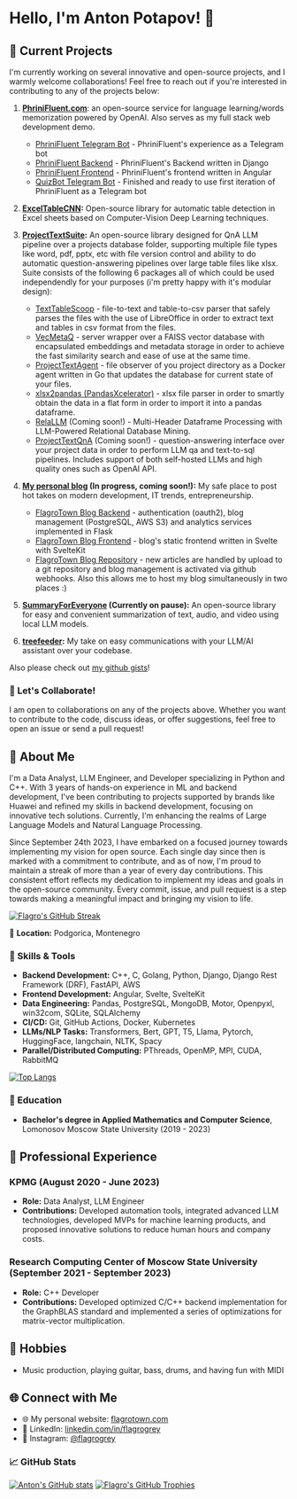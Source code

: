 # Hello, I'm Anton Potapov! 👋

## 🚀 Current Projects
I'm currently working on several innovative and open-source projects, and I warmly welcome collaborations! Feel free to reach out if you're interested in contributing to any of the projects below:
  
1. **[PhriniFluent.com](https://phrinifluent.com)**: an open-source service for language learning/words memorization powered by OpenAI. Also serves as my full stack web development demo.
   - [PhriniFluent Telegram Bot](https://github.com/Flagro/PhriniFluentTG) - PhriniFluent's experience as a Telegram bot
   - [PhriniFluent Backend](https://github.com/Flagro/PhriniFluentBackend) - PhriniFluent's Backend written in Django
   - [PhriniFluent Frontend](https://github.com/Flagro/PhriniFluentFrontend) - PhriniFluent's frontend written in Angular
   - [QuizBot Telegram Bot](https://github.com/SWel1a/QuizBot) - Finished and ready to use first iteration of PhriniFluent as a Telegram bot

3. **[ExcelTableCNN](https://github.com/Flagro/ExcelTableCNN):** Open-source library for automatic table detection in Excel sheets based on Computer-Vision Deep Learning techniques.
   
4. **[ProjectTextSuite](https://github.com/Flagro/ProjectTextSuite):** An open-source library designed for QnA LLM pipeline over a projects database folder, supporting multiple file types like word, pdf, pptx, etc with file version control and ability to do automatic question-answering pipelines over large table files like xlsx. Suite consists of the following 6 packages all of which could be used independendly for your purposes (i'm pretty happy with it's modular design):
   - [TextTableScoop](https://github.com/Flagro/TextTableScoop) - file-to-text and table-to-csv parser that safely parses the files with the use of LibreOffice in order to extract text and tables in csv format from the files.
   - [VecMetaQ](https://github.com/Flagro/VecMetaQ) - server wrapper over a FAISS vector database with encapsulated embeddings and metadata storage in order to achieve the fast similarity search and ease of use at the same time.
   - [ProjectTextAgent](https://github.com/Flagro/ProjectTextAgent) - file observer of you project directory as a Docker agent written in Go that updates the database for current state of your files.
   - [xlsx2pandas (PandasXcelerator)](https://github.com/Flagro/xlsx2pandas) - xlsx file parser in order to smartly obtain the data in a flat form in order to import it into a pandas dataframe.
   - [RelaLLM](https://github.com/Flagro/RelaLLM) (Coming soon!) - Multi-Header Dataframe Processing with LLM-Powered Relational Database Mining.
   - [ProjectTextQnA](https://github.com/Flagro/ProjectTextQnA) (Coming soon!) - question-answering interface over your project data in order to perform LLM qa and text-to-sql pipelines. Includes support of both self-hosted LLMs and high quality ones such as OpenAI API.

5. **[My personal blog](https://blog.flagrotown.com) (In progress, coming soon!):** My safe place to post hot takes on modern development, IT trends, entrepreneurship.
   - [FlagroTown Blog Backend](https://github.com/Flagro/flagrotown-blog-backend) - authentication (oauth2), blog management (PostgreSQL, AWS S3) and analytics services implemented in Flask
   - [FlagroTown Blog Frontend](https://github.com/Flagro/flagrotown-blog-frontend) - blog's static frontend written in Svelte with SvelteKit
   - [FlagroTown Blog Repository](https://github.com/Flagro/flagrotown-blog) - new articles are handled by upload to a git repository and blog management is activated via github webhooks. Also this allows me to host my blog simultaneously in two places :)

6. **[SummaryForEveryone](https://github.com/Flagro/SummaryForEveryone) (Currently on pause):** An open-source library for easy and convenient summarization of text, audio, and video using local LLM models.

7. **[treefeeder](https://github.com/Flagro/treefeeder):** My take on easy communications with your LLM/AI assistant over your codebase.

Also please check out [my github gists](https://gist.github.com/Flagro)! 

### 🤝 Let's Collaborate!
I am open to collaborations on any of the projects above. Whether you want to contribute to the code, discuss ideas, or offer suggestions, feel free to open an issue or send a pull request!

## 🌟 About Me
I'm a Data Analyst, LLM Engineer, and Developer specializing in Python and C++. With 3 years of hands-on experience in ML and backend development, I've been contributing to projects supported by brands like Huawei and refined my skills in backend development, focusing on innovative tech solutions. Currently, I'm enhancing the realms of Large Language Models and Natural Language Processing.

Since September 24th 2023, I have embarked on a focused journey towards implementing my vision for open source. Each single day since then is marked with a commitment to contribute, and as of now, I'm proud to maintain a streak of more than a year of every day contributions. This consistent effort reflects my dedication to implement my ideas and goals in the open-source community. Every commit, issue, and pull request is a step towards making a meaningful impact and bringing my vision to life.

[![Flagro's GitHub Streak](https://github-readme-streak-stats.herokuapp.com/?user=Flagro&theme=tokyonight)](https://github.com/Flagro)

📍 **Location:** Podgorica, Montenegro  

### 🚀 Skills & Tools
- **Backend Development:** C++, C, Golang, Python, Django, Django Rest Framework (DRF), FastAPI, AWS
- **Frontend Development:** Angular, Svelte, SvelteKit
- **Data Engineering:** Pandas, PostgreSQL, MongoDB, Motor, Openpyxl, win32com, SQLite, SQLAlchemy
- **CI/CD:** Git, GitHub Actions, Docker, Kubernetes
- **LLMs/NLP Tasks:** Transformers, Bert, GPT, T5, Llama, Pytorch, HuggingFace, langchain, NLTK, Spacy
- **Parallel/Distributed Computing:** PThreads, OpenMP, MPI, CUDA, RabbitMQ

[![Top Langs](https://github-readme-stats.vercel.app/api/top-langs/?username=Flagro&layout=compact&theme=tokyonight&&hide=jupyter%20notebook,HTML,TeX,Visual%20Basic%20%2ENET)](https://github.com/Flagro)

### 📘 Education
- **Bachelor's degree in Applied Mathematics and Computer Science**, Lomonosov Moscow State University (2019 - 2023)

## 💼 Professional Experience
### KPMG (August 2020 - June 2023)
- **Role:** Data Analyst, LLM Engineer
- **Contributions:** Developed automation tools, integrated advanced LLM technologies, developed MVPs for machine learning products, and proposed innovative solutions to reduce human hours and company costs.

### Research Computing Center of Moscow State University (September 2021 - September 2023)
- **Role:** C++ Developer
- **Contributions:** Developed optimized C/C++ backend implementation for the GraphBLAS standard and implemented a series of optimizations for matrix-vector multiplication.

## 🎵 Hobbies
- Music production, playing guitar, bass, drums, and having fun with MIDI

## 🌐 Connect with Me
- 🌐 My personal website: [flagrotown.com](http://flagrotown.com)
- 🌟 LinkedIn: [linkedin.com/in/flagrogrey](https://linkedin.com/in/flagrogrey)
- 📸 Instagram: [@flagrogrey](https://instagram.com/flagrogrey)


### 📈 GitHub Stats
[![Anton's GitHub stats](https://github-readme-stats.vercel.app/api?username=Flagro&show_icons=true&theme=tokyonight)](https://github.com/Flagro)
[![Flagro's GitHub Trophies](https://github-profile-trophy.vercel.app/?username=Flagro&theme=tokyonight&rank=-C&column=4)](https://github.com/Flagro)
